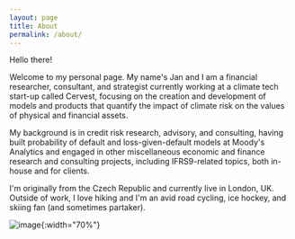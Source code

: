 ```yaml
---
layout: page
title: About
permalink: /about/
---
```


Hello there!

Welcome to my personal page. My name's Jan and I am a financial researcher, consultant, and strategist currently working at a climate tech start-up called Cervest, focusing on the creation and development of models and products that quantify the impact of climate risk on the values of physical and financial assets.

My background is in credit risk research, advisory, and consulting, having built probability of default and loss-given-default models at Moody's Analytics and engaged in other miscellaneous economic and finance research and consulting projects, including IFRS9-related topics, both in-house and for clients.

I'm originally from the Czech Republic and currently live in London, UK. Outside of work, I love hiking and I'm an avid road cycling, ice hockey, and skiing fan (and sometimes partaker).

![image](/assets/images/jan_foto.jpg){:width="70%"}
